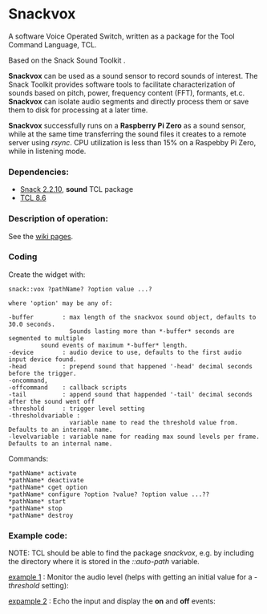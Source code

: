 # Snackvox

A software Voice Operated Switch, written as a package for the Tool Command Language, TCL.

Based on the Snack Sound Toolkit .

**Snackvox** can be used as a sound sensor to record sounds of interest. The Snack Toolkit provides software tools to facilitate characterization of sounds based on pitch, power, frequency content (FFT), formants, et.c. **Snackvox** can isolate audio segments and directly process them or save them to disk for processing at a later time.

**Snackvox** successfully runs on a **Raspberry Pi Zero** as a sound sensor, while at the same time transferring the sound files it creates to a remote server using *rsync*. CPU utilization is less than 15% on a Raspebby Pi Zero, while in listening mode.

### Dependencies:
- <a href='https://www.speech.kth.se/snack/index.html'>Snack 2.2.10</a>, **sound** TCL package
- [TCL 8.6](https://www.tcl.tk/software/tcltk/8.6.html)

### Description of operation:
See the [wiki pages](https://github.com/dzach/snackvox/wiki/Principle-of-operation).
### Coding ###
Create the widget with:

```
snack::vox ?pathName? ?option value ...? 

where 'option' may be any of:

-buffer        : max length of the snackvox sound object, defaults to 30.0 seconds. 
                 Sounds lasting more than *-buffer* seconds are segmented to multiple 
		 sound events of maximum *-buffer* length.
-device        : audio device to use, defaults to the first audio input device found.
-head          : prepend sound that happened '-head' decimal seconds before the trigger.
-oncommand, 
-offcommand    : callback scripts
-tail          : append sound that happended '-tail' decimal seconds after the sound went off
-threshold     : trigger level setting
-thresholdvariable :
                 variable name to read the threshold value from. Defaults to an internal name.
-levelvariable : variable name for reading max sound levels per frame. Defaults to an internal name.

```

Commands:
```
*pathName* activate
*pathName* deactivate
*pathName* cget option
*pathName* configure ?option ?value? ?option value ...??
*pathName* start
*pathName* stop
*pathName* destroy
```

### Example code: ###

NOTE: TCL should be able to find the package *snackvox*, e.g. by including the directory where it is stored in the *::auto-path* variable.

[example 1](https://github.com/dzach/snackvox/blob/master/examples/example1.tcl) : Monitor the audio level (helps with getting an initial value for a *-threshold* setting):

[expample 2](https://github.com/dzach/snackvox/blob/master/examples/example1.tcl) : Echo the input and display the **on** and **off** events:
